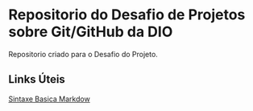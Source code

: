 # Repositorio do Desafio de Projetos sobre Git/GitHub da DIO
Repositorio criado para o Desafio do Projeto.

## Links Úteis
[Sintaxe Basica Markdow](https://www.markdownguide.org/basic-syntax/)
